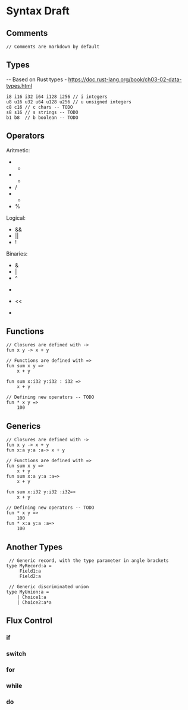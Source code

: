 # Syntax Draft

## Comments

```
// Comments are markdown by default
```

## Types

-- Based on Rust types - https://doc.rust-lang.org/book/ch03-02-data-types.html

```
i8 i16 i32 i64 i128 i256 // i integers
u8 u16 u32 u64 u128 u256 // u unsigned integers
c8 c16 // c chars -- TODO
s8 s16 // s strings -- TODO
b1 b8  // b boolean -- TODO
```

## Operators

Aritmetic:

- +
- -
- /
- *
- %

Logical:

- &&
- ||
- !

Binaries:

- &
- |
- ^
- >>
- <<
- >>>

## Functions

```light
// Closures are defined with -> 
fun x y -> x + y

// Functions are defined with =>
fun sum x y =>
    x + y

fun sum x:i32 y:i32 : i32 =>
    x + y
   
// Defining new operators -- TODO
fun * x y =>
    100
```

## Generics

```light
// Closures are defined with -> 
fun x y -> x + y
fun x:a y:a :a-> x + y

// Functions are defined with =>
fun sum x y =>
    x + y
fun sum x:a y:a :a=>
    x + y

fun sum x:i32 y:i32 :i32=>
    x + y
   
// Defining new operators -- TODO
fun * x y =>
    100
fun * x:a y:a :a=>
    100
```

## Another Types

```light
 // Generic record, with the type parameter in angle brackets
type MyRecord:a =
     Field1:a
     Field2:a

 // Generic discriminated union
type MyUnion:a =
    | Choice1:a
    | Choice2:a*a
```

## Flux Control

### if

### switch

### for

### while

### do


